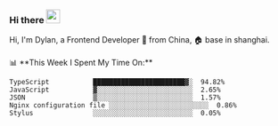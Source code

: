 ### Hi there <img src="https://media.giphy.com/media/hvRJCLFzcasrR4ia7z/giphy.gif" width="25px">

<!-- ![visitors](https://visitor-badge.glitch.me/badge?page_id=dislfyer.dislfyer) --!>

Hi, I'm Dylan, a Frontend Developer 🚀 from China, 🏠 base in shanghai.
<br/>
<br/>

📊 **This Week I Spent My Time On:**


<!--START_SECTION:waka-->

```text
TypeScript           ███████████████████████▓░  94.82%
JavaScript           ▓░░░░░░░░░░░░░░░░░░░░░░░░  2.65%
JSON                 ▒░░░░░░░░░░░░░░░░░░░░░░░░  1.57%
Nginx configuration file ░░░░░░░░░░░░░░░░░░░░░░░░░  0.86%
Stylus               ░░░░░░░░░░░░░░░░░░░░░░░░░  0.05%
```

<!--END_SECTION:waka-->

<!--
**About Me:**
 -->
